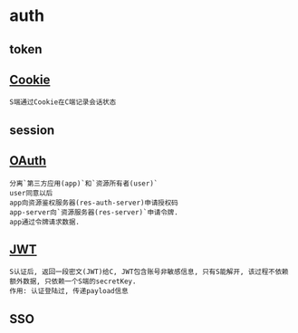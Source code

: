 # auth

## token

## [Cookie](cookie.md)

    S端通过Cookie在C端记录会话状态

## session

## [OAuth](oauth.md)

    分离`第三方应用(app)`和`资源所有者(user)`
    user同意以后
    app向资源鉴权服务器(res-auth-server)申请授权码
    app-server向`资源服务器(res-server)`申请令牌.
    app通过令牌请求数据.

## [JWT](JWT.md)

    S认证后, 返回一段密文(JWT)给C, JWT包含账号非敏感信息, 只有S能解开, 该过程不依赖额外数据, 只依赖一个S端的secretKey.
    作用: 认证登陆过, 传递payload信息

## SSO